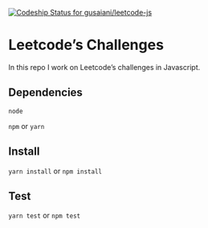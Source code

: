 [![Codeship Status for gusaiani/leetcode-js](https://app.codeship.com/projects/e513b3e0-e490-0137-4b24-0ac16517213a/status?branch=master)](https://app.codeship.com/projects/373348)

# Leetcode’s Challenges

In this repo I work on Leetcode’s challenges in Javascript.

## Dependencies

`node`

`npm` or `yarn`

## Install

`yarn install` or `npm install`

## Test

`yarn test` or `npm test`
